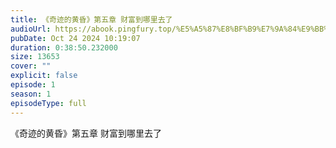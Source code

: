 ```yaml
---
title: 《奇迹的黄昏》第五章 财富到哪里去了
audioUrl: https://abook.pingfury.top/%E5%A5%87%E8%BF%B9%E7%9A%84%E9%BB%84%E6%98%8F-5-%E7%AC%AC%E4%BA%94%E7%AB%A0%20%E8%B4%A2%E5%AF%8C%E5%88%B0%E5%93%AA%E9%87%8C%E5%8E%BB%E4%BA%86-w5dihti9.mp3
pubDate: Oct 24 2024 10:19:07
duration: 0:38:50.232000
size: 13653
cover: ""
explicit: false
episode: 1
season: 1
episodeType: full
---
```

《奇迹的黄昏》第五章 财富到哪里去了